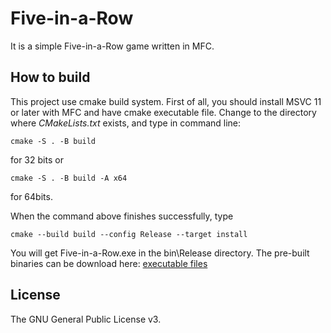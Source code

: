 # Five-in-a-Row #

It is a simple Five-in-a-Row game written in MFC.

## How to build ##

This project use cmake build system. First of all, you should install
MSVC 11 or later with MFC and have cmake executable file. Change to the
directory where *CMakeLists.txt* exists, and type in command line:

``` console
cmake -S . -B build
```

for 32 bits or

``` console
cmake -S . -B build -A x64
```

for 64bits.

When the command above finishes successfully, type

``` console
cmake --build build --config Release --target install
```

You will get Five-in-a-Row.exe in the bin\Release directory. The pre-built binaries can be download here: [executable files](https://github.com/YiGeeker/Five-in-a-Row_MFC/releases)

## License ##

The GNU General Public License v3.

